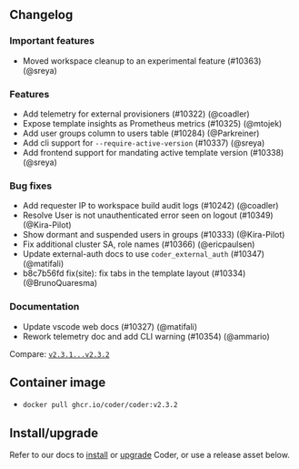 ## Changelog

### Important features

- Moved workspace cleanup to an experimental feature (#10363) (@sreya)

### Features

- Add telemetry for external provisioners (#10322) (@coadler)
- Expose template insights as Prometheus metrics (#10325) (@mtojek)
- Add user groups column to users table (#10284) (@Parkreiner)
- Add cli support for `--require-active-version` (#10337) (@sreya)
- Add frontend support for mandating active template version (#10338) (@sreya)

### Bug fixes

- Add requester IP to workspace build audit logs (#10242) (@coadler)
- Resolve User is not unauthenticated error seen on logout (#10349) (@Kira-Pilot)
- Show dormant and suspended users in groups (#10333) (@Kira-Pilot)
- Fix additional cluster SA, role names (#10366) (@ericpaulsen)
- Update external-auth docs to use `coder_external_auth` (#10347) (@matifali)
- b8c7b56fd fix(site): fix tabs in the template layout (#10334) (@BrunoQuaresma)

### Documentation

- Update vscode web docs (#10327) (@matifali)
- Rework telemetry doc and add CLI warning (#10354) (@ammario)

Compare: [`v2.3.1...v2.3.2`](https://github.com/coder/coder/compare/v2.3.1...v2.3.2)

## Container image

- `docker pull ghcr.io/coder/coder:v2.3.2`

## Install/upgrade

Refer to our docs to [install](https://coder.com/docs/v2/latest/install) or [upgrade](https://coder.com/docs/v2/latest/admin/upgrade) Coder, or use a release asset below.

